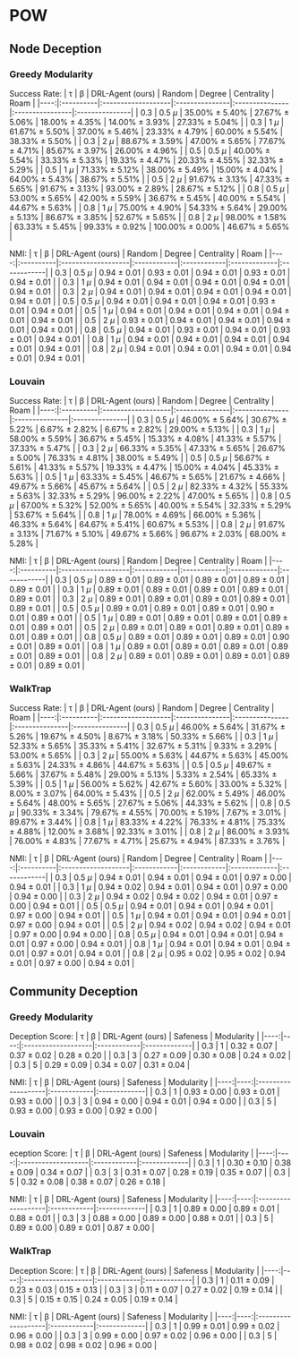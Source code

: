 # POW

## Node Deception

### Greedy Modularity

Success Rate:
|   τ | β         | DRL-Agent (ours)   | Random         | Degree         | Centrality      | Roam           |
|----:|:----------|:-------------------|:---------------|:---------------|:----------------|:---------------|
| 0.3 | 0.5 $\mu$ | 35.00% ± 5.40%     | 27.67% ± 5.06% | 18.00% ± 4.35% | 14.00% ± 3.93%  | 27.33% ± 5.04% |
| 0.3 | 1 $\mu$   | 61.67% ± 5.50%     | 37.00% ± 5.46% | 23.33% ± 4.79% | 60.00% ± 5.54%  | 38.33% ± 5.50% |
| 0.3 | 2 $\mu$   | 88.67% ± 3.59%     | 47.00% ± 5.65% | 77.67% ± 4.71% | 85.67% ± 3.97%  | 26.00% ± 4.96% |
| 0.5 | 0.5 $\mu$ | 40.00% ± 5.54%     | 33.33% ± 5.33% | 19.33% ± 4.47% | 20.33% ± 4.55%  | 32.33% ± 5.29% |
| 0.5 | 1 $\mu$   | 71.33% ± 5.12%     | 38.00% ± 5.49% | 15.00% ± 4.04% | 64.00% ± 5.43%  | 38.67% ± 5.51% |
| 0.5 | 2 $\mu$   | 91.67% ± 3.13%     | 47.33% ± 5.65% | 91.67% ± 3.13% | 93.00% ± 2.89%  | 28.67% ± 5.12% |
| 0.8 | 0.5 $\mu$ | 53.00% ± 5.65%     | 42.00% ± 5.59% | 36.67% ± 5.45% | 40.00% ± 5.54%  | 44.67% ± 5.63% |
| 0.8 | 1 $\mu$   | 75.00% ± 4.90%     | 54.33% ± 5.64% | 29.00% ± 5.13% | 86.67% ± 3.85%  | 52.67% ± 5.65% |
| 0.8 | 2 $\mu$   | 98.00% ± 1.58%     | 63.33% ± 5.45% | 99.33% ± 0.92% | 100.00% ± 0.00% | 46.67% ± 5.65% |


NMI:
|   τ | β         | DRL-Agent (ours)   | Random      | Degree      | Centrality   | Roam        |
|----:|:----------|:-------------------|:------------|:------------|:-------------|:------------|
| 0.3 | 0.5 $\mu$ | 0.94 ± 0.01        | 0.93 ± 0.01 | 0.94 ± 0.01 | 0.93 ± 0.01  | 0.94 ± 0.01 |
| 0.3 | 1 $\mu$   | 0.94 ± 0.01        | 0.94 ± 0.01 | 0.94 ± 0.01 | 0.94 ± 0.01  | 0.94 ± 0.01 |
| 0.3 | 2 $\mu$   | 0.94 ± 0.01        | 0.94 ± 0.01 | 0.94 ± 0.01 | 0.94 ± 0.01  | 0.94 ± 0.01 |
| 0.5 | 0.5 $\mu$ | 0.94 ± 0.01        | 0.94 ± 0.01 | 0.94 ± 0.01 | 0.93 ± 0.01  | 0.94 ± 0.01 |
| 0.5 | 1 $\mu$   | 0.94 ± 0.01        | 0.94 ± 0.01 | 0.94 ± 0.01 | 0.94 ± 0.01  | 0.94 ± 0.01 |
| 0.5 | 2 $\mu$   | 0.93 ± 0.01        | 0.94 ± 0.01 | 0.94 ± 0.01 | 0.94 ± 0.01  | 0.94 ± 0.01 |
| 0.8 | 0.5 $\mu$ | 0.94 ± 0.01        | 0.93 ± 0.01 | 0.94 ± 0.01 | 0.93 ± 0.01  | 0.94 ± 0.01 |
| 0.8 | 1 $\mu$   | 0.94 ± 0.01        | 0.94 ± 0.01 | 0.94 ± 0.01 | 0.94 ± 0.01  | 0.94 ± 0.01 |
| 0.8 | 2 $\mu$   | 0.94 ± 0.01        | 0.94 ± 0.01 | 0.94 ± 0.01 | 0.94 ± 0.01  | 0.94 ± 0.01 |


### Louvain

Success Rate:
|   τ | β         | DRL-Agent (ours)   | Random         | Degree         | Centrality     | Roam           |
|----:|:----------|:-------------------|:---------------|:---------------|:---------------|:---------------|
| 0.3 | 0.5 $\mu$ | 46.00% ± 5.64%     | 30.67% ± 5.22% | 6.67% ± 2.82%  | 6.67% ± 2.82%  | 29.00% ± 5.13% |
| 0.3 | 1 $\mu$   | 58.00% ± 5.59%     | 36.67% ± 5.45% | 15.33% ± 4.08% | 41.33% ± 5.57% | 37.33% ± 5.47% |
| 0.3 | 2 $\mu$   | 66.33% ± 5.35%     | 47.33% ± 5.65% | 26.67% ± 5.00% | 76.33% ± 4.81% | 38.00% ± 5.49% |
| 0.5 | 0.5 $\mu$ | 56.67% ± 5.61%     | 41.33% ± 5.57% | 19.33% ± 4.47% | 15.00% ± 4.04% | 45.33% ± 5.63% |
| 0.5 | 1 $\mu$   | 63.33% ± 5.45%     | 46.67% ± 5.65% | 21.67% ± 4.66% | 49.67% ± 5.66% | 45.67% ± 5.64% |
| 0.5 | 2 $\mu$   | 82.33% ± 4.32%     | 55.33% ± 5.63% | 32.33% ± 5.29% | 96.00% ± 2.22% | 47.00% ± 5.65% |
| 0.8 | 0.5 $\mu$ | 67.00% ± 5.32%     | 52.00% ± 5.65% | 40.00% ± 5.54% | 32.33% ± 5.29% | 53.67% ± 5.64% |
| 0.8 | 1 $\mu$   | 78.00% ± 4.69%     | 66.00% ± 5.36% | 46.33% ± 5.64% | 64.67% ± 5.41% | 60.67% ± 5.53% |
| 0.8 | 2 $\mu$   | 91.67% ± 3.13%     | 71.67% ± 5.10% | 49.67% ± 5.66% | 96.67% ± 2.03% | 68.00% ± 5.28% |


NMI:
|   τ | β         | DRL-Agent (ours)   | Random      | Degree      | Centrality   | Roam        |
|----:|:----------|:-------------------|:------------|:------------|:-------------|:------------|
| 0.3 | 0.5 $\mu$ | 0.89 ± 0.01        | 0.89 ± 0.01 | 0.89 ± 0.01 | 0.89 ± 0.01  | 0.89 ± 0.01 |
| 0.3 | 1 $\mu$   | 0.89 ± 0.01        | 0.89 ± 0.01 | 0.89 ± 0.01 | 0.89 ± 0.01  | 0.89 ± 0.01 |
| 0.3 | 2 $\mu$   | 0.89 ± 0.01        | 0.89 ± 0.01 | 0.89 ± 0.01 | 0.89 ± 0.01  | 0.89 ± 0.01 |
| 0.5 | 0.5 $\mu$ | 0.89 ± 0.01        | 0.89 ± 0.01 | 0.89 ± 0.01 | 0.90 ± 0.01  | 0.89 ± 0.01 |
| 0.5 | 1 $\mu$   | 0.89 ± 0.01        | 0.89 ± 0.01 | 0.89 ± 0.01 | 0.89 ± 0.01  | 0.89 ± 0.01 |
| 0.5 | 2 $\mu$   | 0.89 ± 0.01        | 0.89 ± 0.01 | 0.89 ± 0.01 | 0.89 ± 0.01  | 0.89 ± 0.01 |
| 0.8 | 0.5 $\mu$ | 0.89 ± 0.01        | 0.89 ± 0.01 | 0.89 ± 0.01 | 0.90 ± 0.01  | 0.89 ± 0.01 |
| 0.8 | 1 $\mu$   | 0.89 ± 0.01        | 0.89 ± 0.01 | 0.89 ± 0.01 | 0.89 ± 0.01  | 0.89 ± 0.01 |
| 0.8 | 2 $\mu$   | 0.89 ± 0.01        | 0.89 ± 0.01 | 0.89 ± 0.01 | 0.89 ± 0.01  | 0.89 ± 0.01 |

### WalkTrap

Success Rate:
|   τ | β         | DRL-Agent (ours)   | Random         | Degree         | Centrality     | Roam           |
|----:|:----------|:-------------------|:---------------|:---------------|:---------------|:---------------|
| 0.3 | 0.5 $\mu$ | 46.00% ± 5.64%     | 31.67% ± 5.26% | 19.67% ± 4.50% | 8.67% ± 3.18%  | 50.33% ± 5.66% |
| 0.3 | 1 $\mu$   | 52.33% ± 5.65%     | 35.33% ± 5.41% | 32.67% ± 5.31% | 9.33% ± 3.29%  | 53.00% ± 5.65% |
| 0.3 | 2 $\mu$   | 55.00% ± 5.63%     | 44.67% ± 5.63% | 45.00% ± 5.63% | 24.33% ± 4.86% | 44.67% ± 5.63% |
| 0.5 | 0.5 $\mu$ | 49.67% ± 5.66%     | 37.67% ± 5.48% | 29.00% ± 5.13% | 5.33% ± 2.54%  | 65.33% ± 5.39% |
| 0.5 | 1 $\mu$   | 56.00% ± 5.62%     | 42.67% ± 5.60% | 33.00% ± 5.32% | 8.00% ± 3.07%  | 64.00% ± 5.43% |
| 0.5 | 2 $\mu$   | 62.00% ± 5.49%     | 46.00% ± 5.64% | 48.00% ± 5.65% | 27.67% ± 5.06% | 44.33% ± 5.62% |
| 0.8 | 0.5 $\mu$ | 90.33% ± 3.34%     | 79.67% ± 4.55% | 70.00% ± 5.19% | 7.67% ± 3.01%  | 89.67% ± 3.44% |
| 0.8 | 1 $\mu$   | 83.33% ± 4.22%     | 76.33% ± 4.81% | 75.33% ± 4.88% | 12.00% ± 3.68% | 92.33% ± 3.01% |
| 0.8 | 2 $\mu$   | 86.00% ± 3.93%     | 76.00% ± 4.83% | 77.67% ± 4.71% | 25.67% ± 4.94% | 87.33% ± 3.76% |


NMI:
|   τ | β         | DRL-Agent (ours)   | Random      | Degree      | Centrality   | Roam        |
|----:|:----------|:-------------------|:------------|:------------|:-------------|:------------|
| 0.3 | 0.5 $\mu$ | 0.94 ± 0.01        | 0.94 ± 0.01 | 0.94 ± 0.01 | 0.97 ± 0.00  | 0.94 ± 0.01 |
| 0.3 | 1 $\mu$   | 0.94 ± 0.02        | 0.94 ± 0.01 | 0.94 ± 0.01 | 0.97 ± 0.00  | 0.94 ± 0.00 |
| 0.3 | 2 $\mu$   | 0.94 ± 0.02        | 0.94 ± 0.02 | 0.94 ± 0.01 | 0.97 ± 0.00  | 0.94 ± 0.01 |
| 0.5 | 0.5 $\mu$ | 0.94 ± 0.01        | 0.94 ± 0.01 | 0.94 ± 0.01 | 0.97 ± 0.00  | 0.94 ± 0.01 |
| 0.5 | 1 $\mu$   | 0.94 ± 0.01        | 0.94 ± 0.01 | 0.94 ± 0.01 | 0.97 ± 0.00  | 0.94 ± 0.01 |
| 0.5 | 2 $\mu$   | 0.94 ± 0.02        | 0.94 ± 0.02 | 0.94 ± 0.01 | 0.97 ± 0.00  | 0.94 ± 0.00 |
| 0.8 | 0.5 $\mu$ | 0.94 ± 0.01        | 0.94 ± 0.01 | 0.94 ± 0.01 | 0.97 ± 0.00  | 0.94 ± 0.01 |
| 0.8 | 1 $\mu$   | 0.94 ± 0.01        | 0.94 ± 0.01 | 0.94 ± 0.01 | 0.97 ± 0.01  | 0.94 ± 0.01 |
| 0.8 | 2 $\mu$   | 0.95 ± 0.02        | 0.95 ± 0.02 | 0.94 ± 0.01 | 0.97 ± 0.00  | 0.94 ± 0.01 |


## Community Deception

### Greedy Modularity

Deception Score:
|   τ |   β | DRL-Agent (ours)   | Safeness    | Modularity   |
|----:|----:|:-------------------|:------------|:-------------|
| 0.3 |   1 | 0.32 ± 0.07        | 0.37 ± 0.02 | 0.28 ± 0.20  |
| 0.3 |   3 | 0.27 ± 0.09        | 0.30 ± 0.08 | 0.24 ± 0.02  |
| 0.3 |   5 | 0.29 ± 0.09        | 0.34 ± 0.07 | 0.31 ± 0.04  |


NMI:
|   τ |   β | DRL-Agent (ours)   | Safeness    | Modularity   |
|----:|----:|:-------------------|:------------|:-------------|
| 0.3 |   1 | 0.93 ± 0.00        | 0.93 ± 0.01 | 0.93 ± 0.00  |
| 0.3 |   3 | 0.94 ± 0.00        | 0.94 ± 0.01 | 0.94 ± 0.00  |
| 0.3 |   5 | 0.93 ± 0.00        | 0.93 ± 0.00 | 0.92 ± 0.00  |

### Louvain

eception Score:
|   τ |   β | DRL-Agent (ours)   | Safeness    | Modularity   |
|----:|----:|:-------------------|:------------|:-------------|
| 0.3 |   1 | 0.30 ± 0.10        | 0.38 ± 0.09 | 0.34 ± 0.07  |
| 0.3 |   3 | 0.31 ± 0.07        | 0.28 ± 0.19 | 0.35 ± 0.07  |
| 0.3 |   5 | 0.32 ± 0.08        | 0.38 ± 0.07 | 0.26 ± 0.18  |


NMI:
|   τ |   β | DRL-Agent (ours)   | Safeness    | Modularity   |
|----:|----:|:-------------------|:------------|:-------------|
| 0.3 |   1 | 0.89 ± 0.00        | 0.89 ± 0.01 | 0.88 ± 0.01  |
| 0.3 |   3 | 0.88 ± 0.00        | 0.89 ± 0.00 | 0.88 ± 0.01  |
| 0.3 |   5 | 0.89 ± 0.00        | 0.89 ± 0.01 | 0.87 ± 0.00  |

### WalkTrap

Deception Score:
|   τ |   β | DRL-Agent (ours)   | Safeness    | Modularity   |
|----:|----:|:-------------------|:------------|:-------------|
| 0.3 |   1 | 0.11 ± 0.09        | 0.23 ± 0.03 | 0.15 ± 0.13  |
| 0.3 |   3 | 0.11 ± 0.07        | 0.27 ± 0.02 | 0.19 ± 0.14  |
| 0.3 |   5 | 0.15 ± 0.15        | 0.24 ± 0.05 | 0.19 ± 0.14  |


NMI:
|   τ |   β | DRL-Agent (ours)   | Safeness    | Modularity   |
|----:|----:|:-------------------|:------------|:-------------|
| 0.3 |   1 | 0.99 ± 0.01        | 0.99 ± 0.02 | 0.96 ± 0.00  |
| 0.3 |   3 | 0.99 ± 0.00        | 0.97 ± 0.02 | 0.96 ± 0.00  |
| 0.3 |   5 | 0.98 ± 0.02        | 0.98 ± 0.02 | 0.96 ± 0.00  |